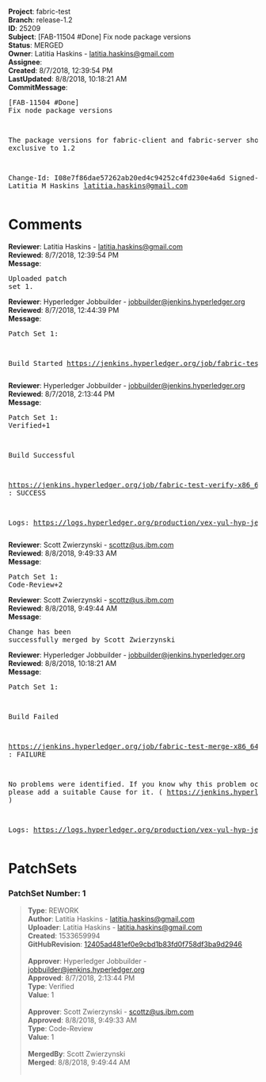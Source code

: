 <strong>Project</strong>: fabric-test<br><strong>Branch</strong>: release-1.2<br><strong>ID</strong>: 25209<br><strong>Subject</strong>: [FAB-11504 #Done] Fix node package versions<br><strong>Status</strong>: MERGED<br><strong>Owner</strong>: Latitia Haskins - latitia.haskins@gmail.com<br><strong>Assignee</strong>:<br><strong>Created</strong>: 8/7/2018, 12:39:54 PM<br><strong>LastUpdated</strong>: 8/8/2018, 10:18:21 AM<br><strong>CommitMessage</strong>:<br><pre>[FAB-11504 #Done] Fix node package versions

The package versions for fabric-client and
fabric-server should be exclusive to 1.2

Change-Id: I08e7f86dae57262ab20ed4c94252c4fd230e4a6d
Signed-off-by: Latitia M Haskins <latitia.haskins@gmail.com>
</pre><h1>Comments</h1><strong>Reviewer</strong>: Latitia Haskins - latitia.haskins@gmail.com<br><strong>Reviewed</strong>: 8/7/2018, 12:39:54 PM<br><strong>Message</strong>: <pre>Uploaded patch set 1.</pre><strong>Reviewer</strong>: Hyperledger Jobbuilder - jobbuilder@jenkins.hyperledger.org<br><strong>Reviewed</strong>: 8/7/2018, 12:44:39 PM<br><strong>Message</strong>: <pre>Patch Set 1:

Build Started https://jenkins.hyperledger.org/job/fabric-test-verify-x86_64/1676/</pre><strong>Reviewer</strong>: Hyperledger Jobbuilder - jobbuilder@jenkins.hyperledger.org<br><strong>Reviewed</strong>: 8/7/2018, 2:13:44 PM<br><strong>Message</strong>: <pre>Patch Set 1: Verified+1

Build Successful 

https://jenkins.hyperledger.org/job/fabric-test-verify-x86_64/1676/ : SUCCESS

Logs: https://logs.hyperledger.org/production/vex-yul-hyp-jenkins-3/fabric-test-verify-x86_64/1676</pre><strong>Reviewer</strong>: Scott Zwierzynski - scottz@us.ibm.com<br><strong>Reviewed</strong>: 8/8/2018, 9:49:33 AM<br><strong>Message</strong>: <pre>Patch Set 1: Code-Review+2</pre><strong>Reviewer</strong>: Scott Zwierzynski - scottz@us.ibm.com<br><strong>Reviewed</strong>: 8/8/2018, 9:49:44 AM<br><strong>Message</strong>: <pre>Change has been successfully merged by Scott Zwierzynski</pre><strong>Reviewer</strong>: Hyperledger Jobbuilder - jobbuilder@jenkins.hyperledger.org<br><strong>Reviewed</strong>: 8/8/2018, 10:18:21 AM<br><strong>Message</strong>: <pre>Patch Set 1:

Build Failed 

https://jenkins.hyperledger.org/job/fabric-test-merge-x86_64/395/ : FAILURE

No problems were identified. If you know why this problem occurred, please add a suitable Cause for it. ( https://jenkins.hyperledger.org/job/fabric-test-merge-x86_64/395/ )

Logs: https://logs.hyperledger.org/production/vex-yul-hyp-jenkins-3/fabric-test-merge-x86_64/395</pre><h1>PatchSets</h1><h3>PatchSet Number: 1</h3><blockquote><strong>Type</strong>: REWORK<br><strong>Author</strong>: Latitia Haskins - latitia.haskins@gmail.com<br><strong>Uploader</strong>: Latitia Haskins - latitia.haskins@gmail.com<br><strong>Created</strong>: 1533659994<br><strong>GitHubRevision</strong>: [12405ad481ef0e9cbd1b83fd0f758df3ba9d2946](https://github.com/hyperledger/fabric-test/commit/12405ad481ef0e9cbd1b83fd0f758df3ba9d2946)<br><br><strong>Approver</strong>: Hyperledger Jobbuilder - jobbuilder@jenkins.hyperledger.org<br><strong>Approved</strong>: 8/7/2018, 2:13:44 PM<br><strong>Type</strong>: Verified<br><strong>Value</strong>: 1<br><br><strong>Approver</strong>: Scott Zwierzynski - scottz@us.ibm.com<br><strong>Approved</strong>: 8/8/2018, 9:49:33 AM<br><strong>Type</strong>: Code-Review<br><strong>Value</strong>: 1<br><br><strong>MergedBy</strong>: Scott Zwierzynski<br><strong>Merged</strong>: 8/8/2018, 9:49:44 AM<br><br></blockquote>